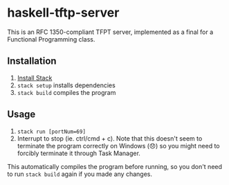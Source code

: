 # haskell-tftp-server
This is an RFC 1350-compliant TFPT server, implemented as a final for a Functional Programming class.

## Installation

1. [Install Stack](https://docs.haskellstack.org/en/stable/install_and_upgrade)
1. `stack setup` installs dependencies
1. `stack build` compiles the program

## Usage

1. `stack run [portNum=69]`
2. Interrupt to stop (ie. ctrl/cmd + c). Note that this doesn't seem to terminate the program correctly on Windows (:disappointed:) so you might need to forcibly terminate it through Task Manager.

This automatically compiles the program before running, so you don't need to run `stack build` again if you made any changes.
